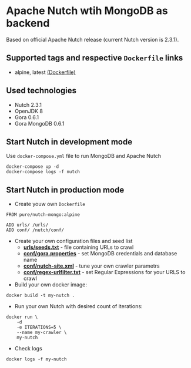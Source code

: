 # Apache Nutch wtih MongoDB as backend

Based on official Apache Nutch release (current Nutch version is 2.3.1).

## Supported tags and respective `Dockerfile` links

- alpine, latest [(Dockerfile)](Dockerfile)

## Used technologies

- Nutch 2.3.1
- OpenJDK 8
- Gora 0.6.1
- Gora MongoDB 0.6.1

## Start Nutch in development mode

Use `docker-compose.yml` file to run MongoDB and Apache Nutch

```
docker-compose up -d
docker-compose logs -f nutch
```

## Start Nutch in production mode

- Create youw own `Dockerfile`

```
FROM pure/nutch-mongo:alpine

ADD urls/ /urls/
ADD conf/ /nutch/conf/
```

- Create your own configuration files and seed list
  - **[urls/seeds.txt](urls/seeds.txt)** - file containing URLs to crawl
  - **[conf/gora.properties](conf/gora.properties)** - set MongoDB credentials and database name
  - **[conf/nutch-site.xml](conf/nutch-site.xml)** - tune your own crawler parametrs
  - **[conf/regex-urlfilter.txt](conf/regex-urlfilter.txt)** - set Regular Expressions for your URLS to crawl
- Build your own docker image:

```
docker build -t my-nutch .
```

- Run your own Nutch with desired count of iterations:

```
docker run \
    -d
    -e ITERATIONS=5 \
    --name my-crawler \
    my-nutch
```

- Check logs

```
docker logs -f my-nutch
```
